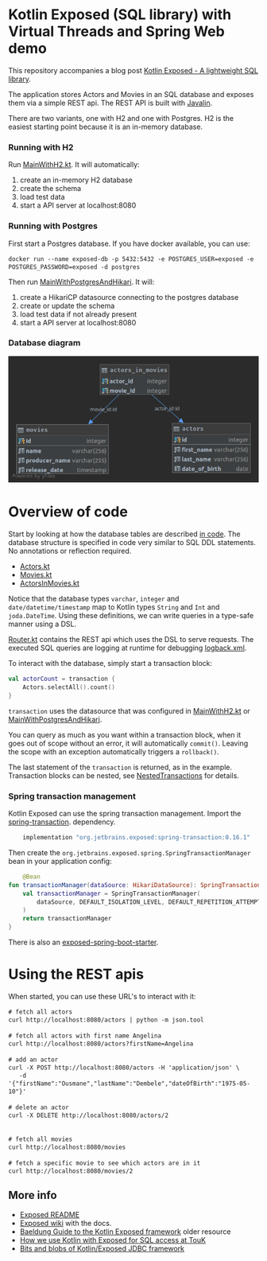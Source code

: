 # Kotlin Exposed (SQL library) with Virtual Threads and Spring Web demo

This repository accompanies a blog
post [Kotlin Exposed - A lightweight SQL library](https://blog.jdriven.com/2019/07/kotlin-exposed-a-lightweight-sql-library/).

The application stores Actors and Movies in an SQL database and exposes them via a
simple REST api. The REST API is built with [Javalin](https://javalin.io/).

There are two variants, one with H2 and one with Postgres. H2 is the easiest starting point because it is an
in-memory database.

### Running with H2

Run [MainWithH2.kt](src/main/kotlin/nl/toefel/blog/exposed/MainWithH2.kt). It will automatically:

1. create an in-memory H2 database
2. create the schema
3. load test data
4. start a API server at localhost:8080

### Running with Postgres

First start a Postgres database. If you have docker available, you can use:

    docker run --name exposed-db -p 5432:5432 -e POSTGRES_USER=exposed -e POSTGRES_PASSWORD=exposed -d postgres

Then run [MainWithPostgresAndHikari](src/main/kotlin/nl/toefel/blog/exposed/MainWithPostgresAndHikari.kt). It will:

1. create a HikariCP datasource connecting to the postgres database
2. create or update the schema
3. load test data if not already present
4. start a API server at localhost:8080

### Database diagram

![database-diagram](erd.png)

# Overview of code

Start by looking at how the database tables are described [in code](src/main/kotlin/nl/toefel/blog/exposed/db/).
The database structure is specified in code very similar to SQL DDL statements. No annotations or reflection required.

* [Actors.kt](src/main/kotlin/nl/toefel/blog/exposed/db/Actors.kt)
* [Movies.kt](src/main/kotlin/nl/toefel/blog/exposed/db/Movies.kt)
* [ActorsInMovies.kt](src/main/kotlin/nl/toefel/blog/exposed/db/ActorsInMovies.kt)

Notice that the database types `varchar`, `integer` and `date/datetime/timestamp` map to Kotlin types
`String` and `Int` and `joda.DateTime`. Using these definitions, we can write queries in a type-safe manner using a DSL.

[Router.kt](src/main/kotlin/nl/toefel/blog/exposed/rest/Router.kt) contains the REST api which uses the DSL
to serve requests. The executed SQL queries are logging at runtime for
debugging [logback.xml](src/main/resources/logback.xml).

To interact with the database, simply start a transaction block:

```kotlin
val actorCount = transaction {
    Actors.selectAll().count()
}
```

`transaction` uses the datasource that was configured
in [MainWithH2.kt](src/main/kotlin/nl/toefel/blog/exposed/MainWithH2.kt)
or [MainWithPostgresAndHikari](src/main/kotlin/nl/toefel/blog/exposed/MainWithPostgresAndHikari.kt).

You can query as much as you want within a transaction block, when it goes out of scope without
an error, it will automatically `commit()`. Leaving the scope with an exception automatically
triggers a `rollback()`.

The last statement of the `transaction` is returned, as in the example. Transaction blocks can be nested,
see [NestedTransactions](NestedTransactions.md) for details.

### Spring transaction management

Kotlin Exposed can use the spring transaction management. Import
the [spring-transaction](https://mvnrepository.com/artifact/org.jetbrains.exposed/spring-transaction?repo=kotlin-exposed).
dependency.

```groovy
    implementation "org.jetbrains.exposed:spring-transaction:0.16.1"
```

Then create the `org.jetbrains.exposed.spring.SpringTransactionManager` bean in your application config:

```kotlin
    @Bean
fun transactionManager(dataSource: HikariDataSource): SpringTransactionManager {
    val transactionManager = SpringTransactionManager(
        dataSource, DEFAULT_ISOLATION_LEVEL, DEFAULT_REPETITION_ATTEMPTS
    )
    return transactionManager
}
```

There is also
an [exposed-spring-boot-starter](https://github.com/JetBrains/Exposed/tree/master/exposed-spring-boot-starter).

# Using the REST apis

When started, you can use these URL's to interact with it:

    # fetch all actors
    curl http://localhost:8080/actors | python -m json.tool
    
    # fetch all actors with first name Angelina
    curl http://localhost:8080/actors?firstName=Angelina
    
    # add an actor
    curl -X POST http://localhost:8080/actors -H 'application/json' \
       -d '{"firstName":"Ousmane","lastName":"Dembele","dateOfBirth":"1975-05-10"}' 
    
    # delete an actor
    curl -X DELETE http://localhost:8080/actors/2
    
    
    # fetch all movies
    curl http://localhost:8080/movies
    
    # fetch a specific movie to see which actors are in it
    curl http://localhost:8080/movies/2

## More info

* [Exposed README](https://github.com/JetBrains/Exposed)
* [Exposed wiki](https://github.com/JetBrains/Exposed/wiki) with the docs.
* [Baeldung Guide to the Kotlin Exposed framework](https://www.baeldung.com/kotlin-exposed-persistence) older resource
* [How we use Kotlin with Exposed for SQL access at TouK](https://medium.com/@pjagielski/how-we-use-kotlin-with-exposed-at-touk-eacaae4565b5)
* [Bits and blobs of Kotlin/Exposed JDBC framework](https://medium.com/@OhadShai/bits-and-blobs-of-kotlin-exposed-jdbc-framework-f1ee56dc8840)

